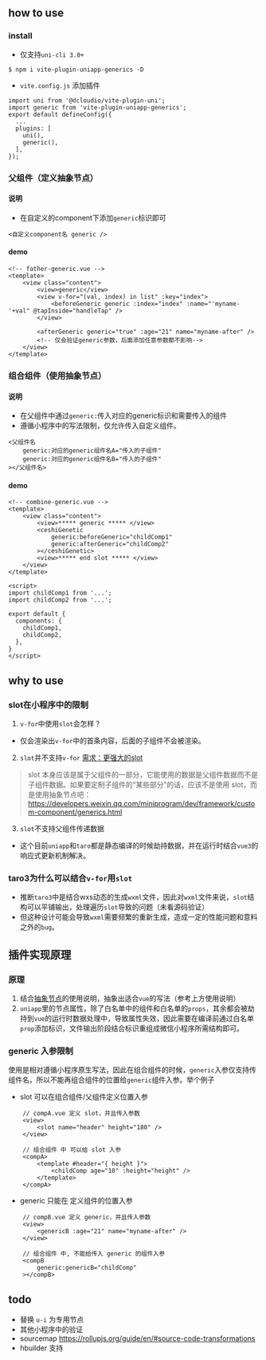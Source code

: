 <!--
 * @Author: maxizhang
 * @Date: 2022-01-10 21:15:19
 * @FilePath: /github-vite-plugin-uniapp-generics/readme.md
 * @Description: 
-->
## how to use
### install
- 仅支持`uni-cli 3.0+`
```
$ npm i vite-plugin-uniapp-generics -D
```
- `vite.config.js` 添加插件
```
import uni from '@dcloudio/vite-plugin-uni';
import generic from 'vite-plugin-uniapp-generics';
export default defineConfig({
  ...
  plugins: [
    uni(),
    generic(),
  ],
});
```

### 父组件（定义抽象节点）
#### 说明
- 在自定义的component下添加`generic`标识即可
```
<自定义component名 generic />
```
#### demo
```
<!-- father-generic.vue -->
<template>
    <view class="content">
        <view>generic</view>
        <view v-for="(val, index) in list" :key="index">
            <beforeGeneric generic :index="index" :name="'myname-'+val" @tapInside="handleTap" />
        </view>

        <afterGeneric generic="true" :age="21" name="myname-after" />
        <!-- 仅会验证generic参数，后面添加任意参数都不影响-->
    </view>
</template>
```

### 组合组件（使用抽象节点）
#### 说明
- 在父组件中通过`generic:`传入对应的generic标识和需要传入的组件
- 遵循小程序中的写法限制，仅允许传入自定义组件。
```
<父组件名 
    generic:对应的generic组件名A="传入的子组件" 
    generic:对应的generic组件名B="传入的子组件" 
></父组件名>
```

#### demo
```
<!-- combine-generic.vue -->
<template>
	<view class="content">
        <view>***** generic ***** </view>
        <ceshiGenetic 
            generic:beforeGeneric="childComp1" 
            generic:afterGeneric="childComp2"
        ></ceshiGenetic>
        <view>***** end slot ***** </view>
	</view>
</template>

<script>
import childComp1 from '...';
import childComp2 from '...';

export default {
  components: {
    childComp1,
    childComp2,
  },
}
</script>
```
## why to use
### slot在小程序中的限制
1. `v-for`中使用`slot`会怎样？
- 仅会渲染出`v-for`中的首条内容，后面的子组件不会被渲染。

2. `slot`并不支持`v-for` [需求：更强大的slot](https://developers.weixin.qq.com/community/develop/doc/000ec0688e466071b858fed7f56c00)
> slot 本身应该是属于父组件的一部分，它能使用的数据是父组件数据而不是子组件数据。如果要定制子组件的“某些部分”的话，应该不是使用 slot，而是使用抽象节点吧：https://developers.weixin.qq.com/miniprogram/dev/framework/custom-component/generics.html

3. `slot`不支持父组件传递数据
- 这个目前`uniapp`和`taro`都是静态编译的时候劫持数据，并在运行时结合`vue3`的响应式更新机制解决。
### taro3为什么可以结合`v-for`用`slot`
- 推断`taro3`中是结合wxs动态的生成`wxml`文件，因此对`wxml`文件来说，`slot`结构可以平铺输出，处理遍历`slot`导致的问题（未看源码验证）
- 但这种设计可能会导致`wxml`需要频繁的重新生成，造成一定的性能问题和意料之外的`bug`。

## 插件实现原理
### 原理
1. 结合[抽象节点](https://developers.weixin.qq.com/miniprogram/dev/framework/custom-component/generics.html)的使用说明，抽象出适合`vue`的写法（参考上方使用说明）
2. `uniapp`里的节点属性，除了白名单中的组件和白名单的`props`，其余都会被劫持到`vue`的运行时数据处理中，导致属性失效，因此需要在编译前通过白名单`prop`添加标识，文件输出阶段结合标识重组成微信小程序所需结构即可。

### generic 入参限制

使用是相对遵循小程序原生写法，因此在组合组件的时候，`generic`入参仅支持传组件名，所以不能再组合组件的位置给`generic`组件入参。举个例子

- slot 可以在组合组件/父组件定义位置入参
```
    // compA.vue 定义 slot，并且传入参数
    <view>
        <slot name="header" height="180" />
    </view>

    // 组合组件 中 可以给 slot 入参
    <compA>
        <template #header="{ height }">
            <childComp age="10" :height="height" />
        </template>
    </compA>
```
- generic 只能在 定义组件的位置入参
```
    // compB.vue 定义 generic，并且传入参数
    <view>
        <genericB :age="21" name="myname-after" />
    </view>

    // 组合组件 中, 不能给传入 generic 的组件入参
    <compB 
        generic:genericB="childComp" 
    ></compB>
```


## todo
- 替换 `u-i` 为专用节点
- 其他小程序中的验证
- sourcemap https://rollupjs.org/guide/en/#source-code-transformations
- hbuilder 支持

